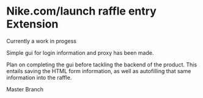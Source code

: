 # Nike.com/launch raffle entry Extension

Currently a work in progess 

Simple gui for login information and proxy has been made. 

Plan on completing the gui before tackling the backend of the product. 
This entails saving the HTML form information, as well as autofilling that same information into the raffle.

Master Branch
